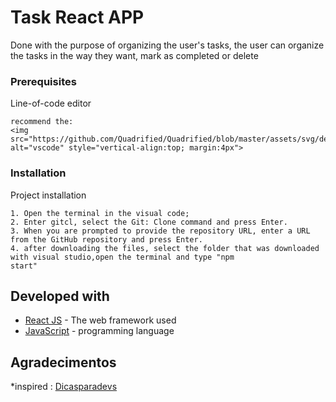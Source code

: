# Task React APP

Done with the purpose of organizing the user's tasks, the user can organize the tasks in the way they want, mark as completed or delete


### Prerequisites

Line-of-code editor

```
recommend the: 
<img src="https://github.com/Quadrified/Quadrified/blob/master/assets/svg/dev/tools/visualstudio_code.svg" alt="vscode" style="vertical-align:top; margin:4px">
```

### Installation

Project installation
```
1. Open the terminal in the visual code;
2. Enter gitcl, select the Git: Clone command and press Enter.
3. When you are prompted to provide the repository URL, enter a URL from the GitHub repository and press Enter.
4. after downloading the files, select the folder that was downloaded with visual studio,open the terminal and type "npm
start"

```

## Developed with

* [React JS](https://reactjs.org/) - The web framework used
* [JavaScript](https://www.javascript.com/) - programming language


## Agradecimentos

*inspired : [Dicasparadevs](https://github.com/felipemotarocha)
